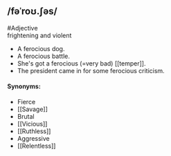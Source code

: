 ## /fəˈroʊ.ʃəs/
#Adjective  
frightening and violent

- A ferocious dog.
- A ferocious battle.
- She's got a ferocious (=very bad) [[temper]].
- The president came in for some ferocious criticism.

#### Synonyms:
- Fierce
- [[Savage]]
- Brutal
- [[Vicious]]
- [[Ruthless]]
- Aggressive
- [[Relentless]]